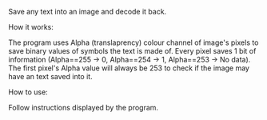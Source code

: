 Save any text into an image and decode it back.

How it works:

The program uses Alpha (translaprency) colour channel of image's pixels to save binary values of symbols the text is made of. Every pixel saves 1 bit of information (Alpha==255 -> 0, Alpha==254 -> 1, Alpha==253 -> No data). The first pixel's Alpha value will always be 253 to check if the image may have an text saved into it.

How to use: 

Follow instructions displayed by the program.
